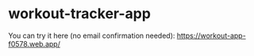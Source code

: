 ﻿# workout-tracker-app
 
 You can try it here (no email confirmation needed): 
 https://workout-app-f0578.web.app/
